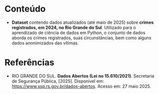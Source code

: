 # Conteúdo

- **Dataset** contendo dados atualizados (até maio de 2025) sobre **crimes registrados, em 2024, no Rio Grande do Sul**. Utilizado para o aprendizado de ciência de dados em Python, o conjunto de dados aborda os crimes registrados, suas circunstâncias, bem como alguns dados anonimizados das vítimas.

# Referências

- RIO GRANDE DO SUL. **Dados Abertos (Lei no 15.610/2021)**. Secretaria de Segurança Pública, \[2025]. Disponível em: <https://www.ssp.rs.gov.br/dados-abertos>. Acesso em: 27 maio 2025.
